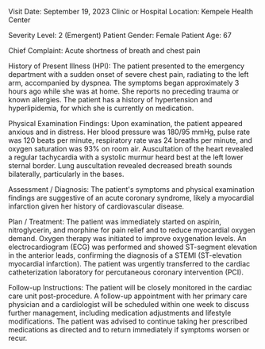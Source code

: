  Visit Date: September 19, 2023
Clinic or Hospital Location: Kempele Health Center

Severity Level: 2 (Emergent)
Patient Gender: Female
Patient Age: 67

Chief Complaint:
Acute shortness of breath and chest pain

History of Present Illness (HPI):
The patient presented to the emergency department with a sudden onset of severe chest pain, radiating to the left arm, accompanied by dyspnea. The symptoms began approximately 3 hours ago while she was at home. She reports no preceding trauma or known allergies. The patient has a history of hypertension and hyperlipidemia, for which she is currently on medication.

Physical Examination Findings:
Upon examination, the patient appeared anxious and in distress. Her blood pressure was 180/95 mmHg, pulse rate was 120 beats per minute, respiratory rate was 24 breaths per minute, and oxygen saturation was 93% on room air. Auscultation of the heart revealed a regular tachycardia with a systolic murmur heard best at the left lower sternal border. Lung auscultation revealed decreased breath sounds bilaterally, particularly in the bases.

Assessment / Diagnosis:
The patient's symptoms and physical examination findings are suggestive of an acute coronary syndrome, likely a myocardial infarction given her history of cardiovascular disease.

Plan / Treatment:
The patient was immediately started on aspirin, nitroglycerin, and morphine for pain relief and to reduce myocardial oxygen demand. Oxygen therapy was initiated to improve oxygenation levels. An electrocardiogram (ECG) was performed and showed ST-segment elevation in the anterior leads, confirming the diagnosis of a STEMI (ST-elevation myocardial infarction). The patient was urgently transferred to the cardiac catheterization laboratory for percutaneous coronary intervention (PCI).

Follow-up Instructions:
The patient will be closely monitored in the cardiac care unit post-procedure. A follow-up appointment with her primary care physician and a cardiologist will be scheduled within one week to discuss further management, including medication adjustments and lifestyle modifications. The patient was advised to continue taking her prescribed medications as directed and to return immediately if symptoms worsen or recur.